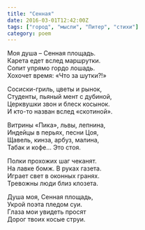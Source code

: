 ```yaml
---
title: "Сенная"
date: 2016-03-01T12:42:00Z
tags: ["город", "мысли", "Питер", "стихи"]
category: poem
---
```


Моя душа – Сенная площадь.  
Карета едет вслед маршрутки.  
Сопит упрямо гордо лошадь.  
Хохочет время: «Что за шутки?!»

Сосиски-гриль, цветы и рынок,  
Студенты, пьяный мент с дубиной,  
Церквушки звон и блеск косынок.  
И кто-то назван вслед «скотиной».

Витрины «Пика», львы, лепнина,  
Индейцы в перьях, песни Цоя,  
Щавель, кинза, арбуз, малина,  
Табак и кофе… Это стоя.

Полки прохожих шаг чеканят.  
На лавке бомж. В руках газета.  
Играет свет в оконных гранях.  
Тревожны люди близ клозета.

Душа моя, Сенная площадь,  
Укрой поэта пледом суи.  
Глаза мои увидеть просят  
Дорог твоих косые струи.  
